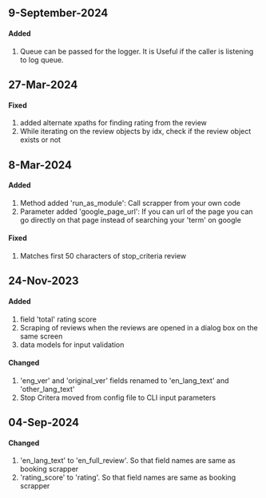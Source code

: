 ## 9-September-2024

#### Added
1. Queue can be passed for the logger. It is Useful if the caller is listening to log queue.


## 27-Mar-2024

#### Fixed
1. added alternate xpaths for finding rating from the review
2. While iterating on the review objects by idx, check if the review object exists or not


## 8-Mar-2024

#### Added
1. Method added 'run_as_module': Call scrapper from your own code
2. Parameter added 'google_page_url': If you can url of the page you can go directly on that page instead of searching your 'term' on google

#### Fixed
1. Matches first 50 characters of stop_criteria review 


## 24-Nov-2023

#### Added
1. field 'total' rating score
2. Scraping of reviews when the reviews are opened in a dialog box on the same screen
3. data models for input validation

#### Changed
1. 'eng_ver' and 'original_ver' fields renamed to 'en_lang_text' and 'other_lang_text'
2. Stop Critera moved from config file to CLI input parameters



## 04-Sep-2024

#### Changed
1. 'en_lang_text' to 'en_full_review'. So that field names are same as booking scrapper
1. 'rating_score' to 'rating'. So that field names are same as booking scrapper
